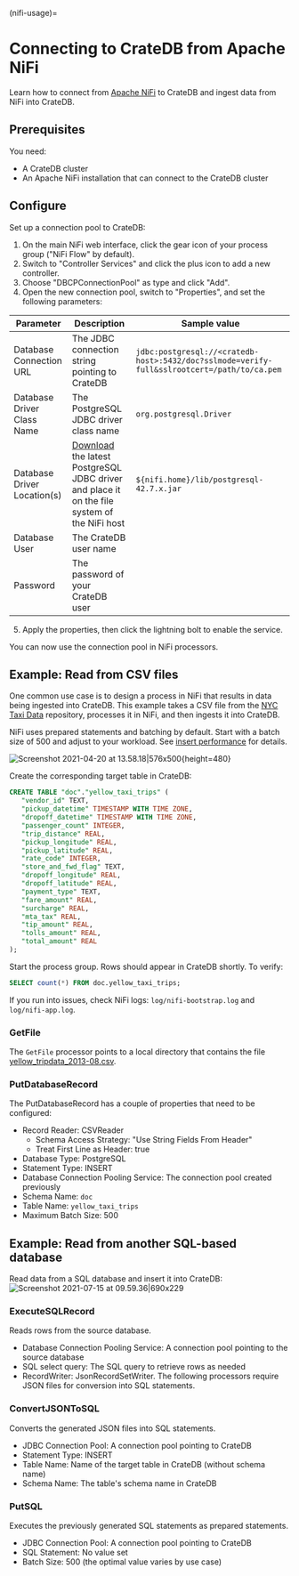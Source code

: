 (nifi-usage)=
# Connecting to CrateDB from Apache NiFi

Learn how to connect from [Apache NiFi](https://nifi.apache.org) to CrateDB
and ingest data from NiFi into CrateDB.

## Prerequisites
You need:
* A CrateDB cluster
* An Apache NiFi installation that can connect to the CrateDB cluster

## Configure
Set up a connection pool to CrateDB:
1. On the main NiFi web interface, click the gear icon of your process group ("NiFi Flow" by default).
2. Switch to "Controller Services" and click the plus icon to add a new controller.
3. Choose "DBCPConnectionPool" as type and click "Add".
4. Open the new connection pool, switch to "Properties", and set the following parameters:

| Parameter                  | Description                                                                                                                            | Sample value                                                                                  |
| -------------------------- |----------------------------------------------------------------------------------------------------------------------------------------|-----------------------------------------------------------------------------------------------|
| Database Connection URL    | The JDBC connection string pointing to CrateDB                                                                                         | `jdbc:postgresql://<cratedb-host>:5432/doc?sslmode=verify-full&sslrootcert=/path/to/ca.pem`   |
| Database Driver Class Name | The PostgreSQL JDBC driver class name                                                                                                  | `org.postgresql.Driver`                                                                       |
| Database Driver Location(s)| [Download](https://jdbc.postgresql.org/download/) the latest PostgreSQL JDBC driver and place it on the file system of the NiFi host   | `${nifi.home}/lib/postgresql-42.7.x.jar`                                                      |
| Database User              | The CrateDB user name                                                                                                                  |                                                                                               |
| Password                   | The password of your CrateDB user                                                                                                      |                                                                                               |

5. Apply the properties, then click the lightning bolt to enable the service.

You can now use the connection pool in NiFi processors.

## Example: Read from CSV files
One common use case is to design a process in NiFi that results in data being
ingested into CrateDB. This example takes a CSV file from the
[NYC Taxi Data](https://github.com/toddwschneider/nyc-taxi-data) repository,
processes it in NiFi, and then ingests it into CrateDB.

NiFi uses prepared statements and batching by default. Start with a batch size
of 500 and adjust to your workload. See [insert performance] for details.

![Screenshot 2021-04-20 at 13.58.18|576x500](https://us1.discourse-cdn.com/flex020/uploads/crate/original/1X/474e6e5a44eb5df4928599e23b3ca2a00392b56f.png){height=480} 

Create the corresponding target table in CrateDB:

```sql
CREATE TABLE "doc"."yellow_taxi_trips" (
   "vendor_id" TEXT,
   "pickup_datetime" TIMESTAMP WITH TIME ZONE,
   "dropoff_datetime" TIMESTAMP WITH TIME ZONE,
   "passenger_count" INTEGER,
   "trip_distance" REAL,
   "pickup_longitude" REAL,
   "pickup_latitude" REAL,
   "rate_code" INTEGER,
   "store_and_fwd_flag" TEXT,
   "dropoff_longitude" REAL,
   "dropoff_latitude" REAL,
   "payment_type" TEXT,
   "fare_amount" REAL,
   "surcharge" REAL,
   "mta_tax" REAL,
   "tip_amount" REAL,
   "tolls_amount" REAL,
   "total_amount" REAL
);
```

Start the process group. Rows should appear in CrateDB shortly. To verify:

```sql
SELECT count(*) FROM doc.yellow_taxi_trips;
```
If you run into issues, check NiFi logs: `log/nifi-bootstrap.log` and
`log/nifi-app.log`.

### GetFile
The `GetFile` processor points to a local directory that contains the file [yellow_tripdata_2013-08.csv](https://s3.amazonaws.com/nyc-tlc/trip+data/yellow_tripdata_2013-08.csv).

### PutDatabaseRecord
The PutDatabaseRecord has a couple of properties that need to be configured:
* Record Reader: CSVReader
  * Schema Access Strategy: "Use String Fields From Header"
  * Treat First Line as Header: true
* Database Type: PostgreSQL
* Statement Type: INSERT
* Database Connection Pooling Service: The connection pool created previously
* Schema Name: `doc`
* Table Name: `yellow_taxi_trips`
* Maximum Batch Size: 500

## Example: Read from another SQL-based database
Read data from a SQL database and insert it into CrateDB:
![Screenshot 2021-07-15 at 09.59.36|690x229](https://us1.discourse-cdn.com/flex020/uploads/crate/original/1X/ee51baa35eddf540838d7d784cb433a1e16e1b02.png)

### ExecuteSQLRecord
Reads rows from the source database.
* Database Connection Pooling Service: A connection pool pointing to the source database
* SQL select query: The SQL query to retrieve rows as needed
* RecordWriter: JsonRecordSetWriter. The following processors require JSON files for conversion into SQL statements.

### ConvertJSONToSQL
Converts the generated JSON files into SQL statements.
* JDBC Connection Pool: A connection pool pointing to CrateDB
* Statement Type: INSERT
* Table Name: Name of the target table in CrateDB (without schema name)
* Schema Name: The table's schema name in CrateDB

### PutSQL
Executes the previously generated SQL statements as prepared statements.
* JDBC Connection Pool: A connection pool pointing to CrateDB
* SQL Statement: No value set
* Batch Size: 500 (the optimal value varies by use case)


[insert performance]: https://crate.io/docs/crate/howtos/en/latest/performance/inserts/index.html
